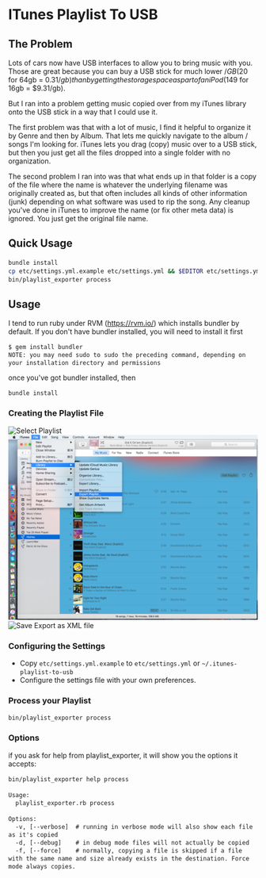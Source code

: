 # ITunes Playlist To USB

## The Problem
Lots of cars now have USB interfaces to allow you to bring music with you. Those are great because you can buy a USB stick for much lower $/GB ($20 for 64gb = $0.31/gb) than by getting the storage space as part of an iPod ($149 for 16gb = $9.31/gb).

But I ran into a problem getting music copied over from my iTunes library onto the USB stick in a way that I could use it.

The first problem was that with a lot of music, I find it helpful to organize it by Genre and then by Album. That lets me quickly navigate to the album / songs I'm looking for. iTunes lets you drag (copy) music over to a USB stick, but then you just get all the files dropped into a single folder with no organization.

The second problem I ran into was that what ends up in that folder is a copy of the file where the name is whatever the underlying filename was originally created as, but that often includes all kinds of other information (junk) depending on what software was used to rip the song. Any cleanup you've done in iTunes to improve the name (or fix other meta data) is ignored.  You just get the original file name.

## Quick Usage

```bash
bundle install
cp etc/settings.yml.example etc/settings.yml && $EDITOR etc/settings.yml
bin/playlist_exporter process
```

## Usage

I tend to run ruby under RVM (https://rvm.io/) which installs bundler by default. If you don't have bundler installed, you will need to install it first

~~~~
$ gem install bundler
NOTE: you may need sudo to sudo the preceding command, depending on your installation directory and permissions
~~~~

once you've got bundler installed, then

~~~~
bundle install
~~~~

### Creating the Playlist File

![Select Playlist](https://github.com/stevenchanin/itunes-playlist-to-usb/raw/master/doc/images/iTunes_export1.png)  
![Initiate Export](https://github.com/stevenchanin/itunes-playlist-to-usb/raw/master/doc/images/iTunes_export2.png)  
![Save Export as XML file](https://github.com/stevenchanin/itunes-playlist-to-usb/raw/master/doc/images/iTunes_export_save.png)  

### Configuring the Settings

* Copy `etc/settings.yml.example` to `etc/settings.yml` or `~/.itunes-playlist-to-usb`
* Configure the settings file with your own preferences.

### Process your Playlist

~~~~
bin/playlist_exporter process
~~~~

### Options
if you ask for help from playlist_exporter, it will show you the options it accepts:

~~~~
bin/playlist_exporter help process

Usage:
  playlist_exporter.rb process

Options:
  -v, [--verbose]  # running in verbose mode will also show each file as it's copied
  -d, [--debug]    # in debug mode files will not actually be copied
  -f, [--force]    # normally, copying a file is skipped if a file with the same name and size already exists in the destination. Force mode always copies.
~~~~
